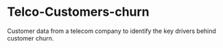 # Telco-Customers-churn
Customer data from a telecom company to identify the key drivers behind customer churn.
